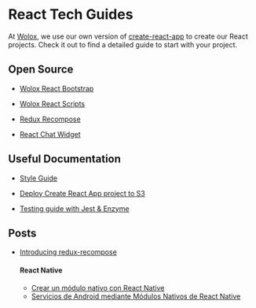 # React Tech Guides
At [Wolox](https://wolox.co), we use our own version of [create-react-app](https://github.com/Wolox/wolox-react-scripts#creating-an-app) to create our React projects. Check it out to find a detailed guide to start with your project.

<!-- In construction -->
<!-- ## Technologies

- [React](./react/)

- [React Native](./react-native/)

- [React in Rails](./react-in-rails/) -->


## Open Source

- [Wolox React Bootstrap](https://github.com/Wolox/react-bootstrap)

- [Wolox React Scripts](https://github.com/Wolox/wolox-react-scripts)

- [Redux Recompose](https://github.com/Wolox/redux-recompose)

- [React Chat Widget](https://github.com/Wolox/react-chat-widget)

## Useful Documentation

- [Style Guide](./style-guide.md)

- [Deploy Create React App project to S3](./docs/cra-s3-compressed-deploy.md)

- [Testing guide with Jest & Enzyme](./docs/jest-enzyme-testing.md)

## Posts
- [Introducing redux-recompose](https://medium.com/wolox-driving-innovation/932e746b0198)

  #### React Native
  - [Crear un módulo nativo con React Native](https://medium.com/wolox-driving-innovation/crear-un-m%C3%B3dulo-nativo-con-react-native-5d71a85c7dc6)
  - [Servicios de Android mediante Módulos Nativos de React Native](https://medium.com/wolox-driving-innovation/servicios-de-android-mediante-m%C3%B3dulos-nativos-de-react-native-d78e883522b4)